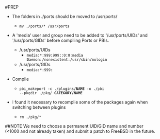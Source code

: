 #PREP
* The folders in ./ports should be moved to /usr/ports/
    - <code>mv ./ports/* /usr/ports</code>

* A 'media' user and group need to be added to '/usr/ports/UIDs' and '/usr/ports/GIDs' before compiling Ports or PBIs.
    - /usr/ports/UIDs
        - <code>media:*:999:999::0:0:media Daemon:/nonexistent:/usr/sbin/nologin</code>
    - /usr/ports/GIDs
        - <code>media:*:999:</code>


* Compile
    - <code>pbi_makeport -c ./plugins/**NAME** -o ./pbi --pkgdir ./pkg/ **CATEGORY/NAME**</code>

* I found it necessary to recomplie some of the packages again when switching between plugins
    - <code>rm ./pkg/*</code>

##NOTE
We need to choose a permanent UID/GID name and number (<1000 and not already taken) and submit a patch to FreeBSD in the future.
